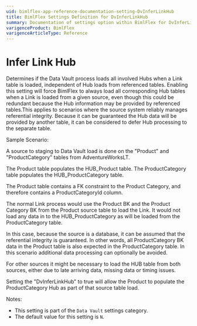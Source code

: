 ```yaml
---
uid: bimlflex-app-reference-documentation-setting-DvInferLinkHub
title: BimlFlex Settings Definition for DvInferLinkHub
summary: Documentation of settings option within BimlFlex for DvInferLinkHub
varigenceProduct: BimlFlex
varigenceArticleType: Reference
---
```


# Infer Link Hub

Determines if the Data Vault process loads all involved Hubs when a Link table is loaded, independent of Hub loads from referenced tables. Enabling this setting will force BimlFlex to always load all corresponding Hub tables when a Link is loaded from a given source, even though this could be redundant because the Hub information may be provided by referenced tables.This applies to scenarios where the source system reliably manages referential integrity. Because it can be guaranteed the Hub data will be provided by another table, it can be considered to defer Hub processing to the separate table.

Sample Scenario:

A source to staging to Data Vault load is done on the "Product" and "ProductCategory" tables from AdventureWorksLT.

The Product table populates the HUB_Product table. The ProductCategory table populates the HUB_ProductCategory table.

The Product table contains a FK constraint to the Product Category, and therefore contains a ProductCategoryId column.

The normal Link process would use the Product BK and the Product Category BK from the Product source table to load the Link. It would not load any data in to the HUB_ProductCategory as will be loaded from the ProductCategory table.

In this case, because the source is a database, it can be assumed that the referential integrity is guaranteed. In other words, all ProductCategory BK data in the Product table is also expected in the ProductCategory table. In this scenario additional data processing can optionally be avoided.

For other sources it might be necessary to load the HUB table from both sources, either due to late arriving data, missing data or timing issues.

Setting the "DvInferLinkHub" to true will allow the Product to populate the ProductCategory Hub as part of that source table load.

Notes:

* This setting is part of the `Data Vault` settings category.
* The default value for this setting is `N`.
